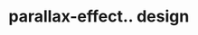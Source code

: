 # parallax-effect.. design                                                                                                                                                                                                                                               
                                     

